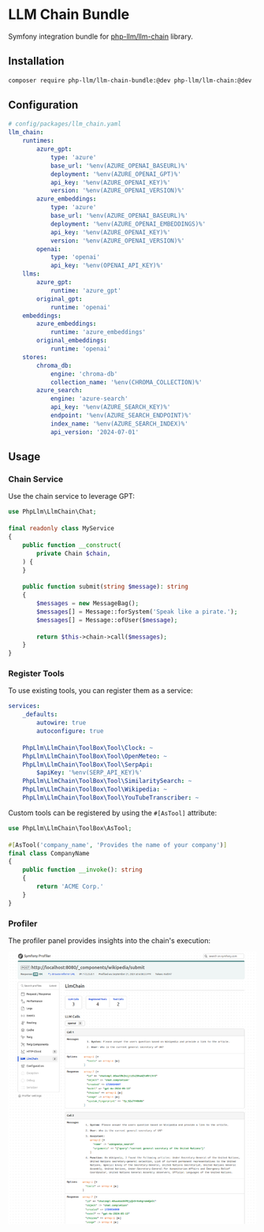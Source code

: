 # LLM Chain Bundle

Symfony integration bundle for [php-llm/llm-chain](https://github.com/php-llm/llm-chain) library.

## Installation

```bash
composer require php-llm/llm-chain-bundle:@dev php-llm/llm-chain:@dev
```

## Configuration

```yaml
# config/packages/llm_chain.yaml
llm_chain:
    runtimes:
        azure_gpt:
            type: 'azure'
            base_url: '%env(AZURE_OPENAI_BASEURL)%'
            deployment: '%env(AZURE_OPENAI_GPT)%'
            api_key: '%env(AZURE_OPENAI_KEY)%'
            version: '%env(AZURE_OPENAI_VERSION)%'
        azure_embeddings:
            type: 'azure'
            base_url: '%env(AZURE_OPENAI_BASEURL)%'
            deployment: '%env(AZURE_OPENAI_EMBEDDINGS)%'
            api_key: '%env(AZURE_OPENAI_KEY)%'
            version: '%env(AZURE_OPENAI_VERSION)%'
        openai:
            type: 'openai'
            api_key: '%env(OPENAI_API_KEY)%'
    llms:
        azure_gpt:
            runtime: 'azure_gpt'
        original_gpt:
            runtime: 'openai'
    embeddings:
        azure_embeddings:
            runtime: 'azure_embeddings'
        original_embeddings:
            runtime: 'openai'
    stores:
        chroma_db:
            engine: 'chroma-db'
            collection_name: '%env(CHROMA_COLLECTION)%'
        azure_search:
            engine: 'azure-search'
            api_key: '%env(AZURE_SEARCH_KEY)%' 
            endpoint: '%env(AZURE_SEARCH_ENDPOINT)%'
            index_name: '%env(AZURE_SEARCH_INDEX)%' 
            api_version: '2024-07-01'
```

## Usage

### Chain Service

Use the chain service to leverage GPT:
```php
use PhpLlm\LlmChain\Chat;

final readonly class MyService
{
    public function __construct(
        private Chain $chain,
    ) {
    }
    
    public function submit(string $message): string
    {
        $messages = new MessageBag();
        $messages[] = Message::forSystem('Speak like a pirate.');
        $messages[] = Message::ofUser($message);
        
        return $this->chain->call($messages);
    }
}
```

### Register Tools

To use existing tools, you can register them as a service:
```yaml
services:
    _defaults:
        autowire: true
        autoconfigure: true

    PhpLlm\LlmChain\ToolBox\Tool\Clock: ~
    PhpLlm\LlmChain\ToolBox\Tool\OpenMeteo: ~
    PhpLlm\LlmChain\ToolBox\Tool\SerpApi:
        $apiKey: '%env(SERP_API_KEY)%'
    PhpLlm\LlmChain\ToolBox\Tool\SimilaritySearch: ~
    PhpLlm\LlmChain\ToolBox\Tool\Wikipedia: ~
    PhpLlm\LlmChain\ToolBox\Tool\YouTubeTranscriber: ~
```

Custom tools can be registered by using the `#[AsTool]` attribute:
```php
use PhpLlm\LlmChain\ToolBox\AsTool;

#[AsTool('company_name', 'Provides the name of your company')]
final class CompanyName
{
    public function __invoke(): string
    {
        return 'ACME Corp.'
    }
}
```

### Profiler

The profiler panel provides insights into the chain's execution:

![Profiler](./profiler.png)
